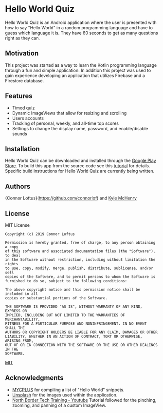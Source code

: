 # Hello World Quiz

Hello World Quiz is an Android application where the user is presented with how to say "Hello World" in a random programming language and have to guess which language it is. They have 60 seconds to get as many questions right as they can.

## Motivation

This project was started as a way to learn the Kotlin programming language through a fun and simple application. In addition this project was used to gain experience developing an application that utilizes Firebase and a Firestore database. 

## Features

* Timed quiz
* Dynamic ImageViews that allow for resizing and scrolling
* Users accounts
* Tracking of personal, weekly, and all-time top scores
* Settings to change the display name, password, and enable/disable sounds

## Installation

Hello World Quiz can be downloaded and installed through the [Google Play Store](https://play.google.com/store). To build this app from the source code see this [tutorial](https://www.londonappdeveloper.com/how-to-clone-a-github-project-on-android-studio/) for details. Specific build instructions for Hello World Quiz are currently being written.

## Authors

{Connor Loftus}(https://github.com/connorlof) and [Kyle McHenry](https://github.com/kmchenry1513)

## License

MIT License

	Copyright (c) 2019 Connor Loftus

	Permission is hereby granted, free of charge, to any person obtaining a copy
	of this software and associated documentation files (the "Software"), to deal
	in the Software without restriction, including without limitation the rights
	to use, copy, modify, merge, publish, distribute, sublicense, and/or sell
	copies of the Software, and to permit persons to whom the Software is
	furnished to do so, subject to the following conditions:

	The above copyright notice and this permission notice shall be included in all
	copies or substantial portions of the Software.

	THE SOFTWARE IS PROVIDED "AS IS", WITHOUT WARRANTY OF ANY KIND, EXPRESS OR
	IMPLIED, INCLUDING BUT NOT LIMITED TO THE WARRANTIES OF MERCHANTABILITY,
	FITNESS FOR A PARTICULAR PURPOSE AND NONINFRINGEMENT. IN NO EVENT SHALL THE
	AUTHORS OR COPYRIGHT HOLDERS BE LIABLE FOR ANY CLAIM, DAMAGES OR OTHER
	LIABILITY, WHETHER IN AN ACTION OF CONTRACT, TORT OR OTHERWISE, ARISING FROM,
	OUT OF OR IN CONNECTION WITH THE SOFTWARE OR THE USE OR OTHER DEALINGS IN THE
	SOFTWARE.

[MIT](https://choosealicense.com/licenses/mit/)


## Acknowledgments

* [MYCPLUS](https://www.mycplus.com/featured-articles/hello-world-programs-in-300-programming-languages/) for compiling a list of "Hello World" snippets.
* [Unsplash](https://unsplash.com/) for the images used within the application.
* [North Border Tech Training - Youtube](https://www.youtube.com/playlist?list=PLpg_vSyqsFdod1QLjFbXzMaSJM7Fust8X) Tutorial followed for the pinching, zooming, and panning of a custom ImageView.
